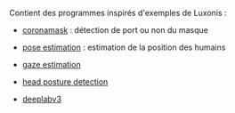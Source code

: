 Contient des programmes inspirés d'exemples de Luxonis :
- [coronamask](https://github.com/luxonis/depthai-experiments/tree/master/gen2-coronamask) : détection de port ou non du masque

- [pose estimation](https://github.com/luxonis/depthai-experiments/tree/master/gen2-human-pose) : estimation de la position des humains
- [gaze estimation](https://github.com/luxonis/depthai-experiments/tree/master/gen2-gaze-estimation)
- [head posture detection](https://github.com/luxonis/depthai-experiments/tree/master/gen2-head-posture-detection)
- [deeplabv3](https://github.com/luxonis/depthai-experiments/tree/master/gen2-deeplabv3_person)